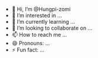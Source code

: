 - 👋 Hi, I’m @Hungpi-zomi
- 👀 I’m interested in ...
- 🌱 I’m currently learning ...
- 💞️ I’m looking to collaborate on ...
- 📫 How to reach me ...
- 😄 Pronouns: ...
- ⚡ Fun fact: ...

<!---
Hungpi-zomi/Hungpi-zomi is a ✨ special ✨ repository because its `README.md` (this file) appears on your GitHub profile.
You can click the Preview link to take a look at your changes.
--->
